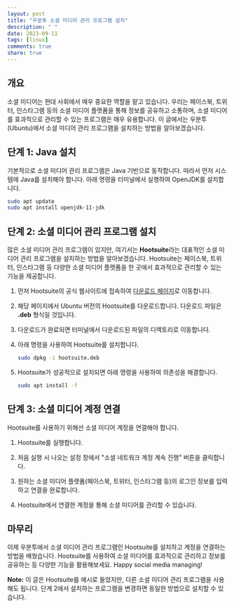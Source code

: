 ```yaml
---
layout: post
title: "우분투 소셜 미디어 관리 프로그램 설치"
description: " "
date: 2023-09-11
tags: [linux]
comments: true
share: true
---
```


## 개요
소셜 미디어는 현대 사회에서 매우 중요한 역할을 맡고 있습니다. 우리는 페이스북, 트위터, 인스타그램 등의 소셜 미디어 플랫폼을 통해 정보를 공유하고 소통하며, 소셜 미디어를 효과적으로 관리할 수 있는 프로그램은 매우 유용합니다. 이 글에서는 우분투(Ubuntu)에서 소셜 미디어 관리 프로그램을 설치하는 방법을 알아보겠습니다.

## 단계 1: Java 설치
기본적으로 소셜 미디어 관리 프로그램은 Java 기반으로 동작합니다. 따라서 먼저 시스템에 Java를 설치해야 합니다. 아래 명령을 터미널에서 실행하여 OpenJDK를 설치합니다.

```bash
sudo apt update
sudo apt install openjdk-11-jdk
```

## 단계 2: 소셜 미디어 관리 프로그램 설치
많은 소셜 미디어 관리 프로그램이 있지만, 여기서는 **Hootsuite**라는 대표적인 소셜 미디어 관리 프로그램을 설치하는 방법을 알아보겠습니다. Hootsuite는 페이스북, 트위터, 인스타그램 등 다양한 소셜 미디어 플랫폼을 한 곳에서 효과적으로 관리할 수 있는 기능을 제공합니다.

1. 먼저 Hootsuite의 공식 웹사이트에 접속하여 [다운로드 페이지](https://hootsuite.com/free)로 이동합니다.

2. 해당 페이지에서 Ubuntu 버전의 Hootsuite를 다운로드합니다. 다운로드 파일은 **.deb** 형식일 것입니다.

3. 다운로드가 완료되면 터미널에서 다운로드된 파일의 디렉토리로 이동합니다.

4. 아래 명령을 사용하여 Hootsuite를 설치합니다.

   ```bash
   sudo dpkg -i hootsuite.deb
   ```

5. Hootsuite가 성공적으로 설치되면 아래 명령을 사용하여 의존성을 해결합니다.

   ```bash
   sudo apt install -f
   ```

## 단계 3: 소셜 미디어 계정 연결
Hootsuite를 사용하기 위해선 소셜 미디어 계정을 연결해야 합니다.

1. Hootsuite를 실행합니다.

2. 처음 실행 시 나오는 설정 창에서 "소셜 네트워크 계정 계속 진행" 버튼을 클릭합니다.

3. 원하는 소셜 미디어 플랫폼(페이스북, 트위터, 인스타그램 등)의 로그인 정보를 입력하고 연결을 완료합니다.

4. Hootsuite에서 연결한 계정을 통해 소셜 미디어를 관리할 수 있습니다.

## 마무리
이제 우분투에서 소셜 미디어 관리 프로그램인 Hootsuite를 설치하고 계정을 연결하는 방법을 배웠습니다. Hootsuite를 사용하여 소셜 미디어를 효과적으로 관리하고 정보를 공유하는 등 다양한 기능을 활용해보세요. Happy social media managing!

**Note:** 이 글은 Hootsuite를 예시로 들었지만, 다른 소셜 미디어 관리 프로그램을 사용해도 됩니다. 단계 2에서 설치하는 프로그램을 변경하면 동일한 방법으로 설치할 수 있습니다.
